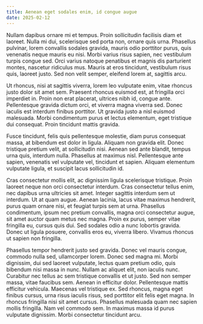 ```yaml
---
title: Aenean eget sodales enim, id congue augue
date: 2025-02-12
---
```


Nullam dapibus ornare mi et tempus. Proin sollicitudin facilisis diam et laoreet. Nulla mi dui, scelerisque sed porta non, ornare quis urna. Phasellus pulvinar, lorem convallis sodales gravida, mauris odio porttitor purus, quis venenatis neque mauris eu nisi. Morbi varius risus sapien, nec vestibulum turpis congue sed. Orci varius natoque penatibus et magnis dis parturient montes, nascetur ridiculus mus. Mauris at eros tincidunt, vestibulum risus quis, laoreet justo. Sed non velit semper, eleifend lorem at, sagittis arcu.

Ut rhoncus, nisi at sagittis viverra, lorem leo vulputate enim, vitae rhoncus justo dolor sit amet sem. Praesent rhoncus euismod est, at fringilla orci imperdiet in. Proin non erat placerat, ultrices nibh id, congue ante. Pellentesque gravida dictum orci, et viverra magna viverra sed. Donec iaculis est interdum finibus porttitor. Ut gravida justo a nisl euismod malesuada. Morbi condimentum purus et lectus elementum, eget tristique dui consequat. Proin tincidunt mattis gravida.

Fusce tincidunt, felis quis pellentesque molestie, diam purus consequat massa, at bibendum est dolor in ligula. Aliquam non gravida elit. Donec tristique pretium velit, at sollicitudin nisi. Aenean sed ante blandit, tempus urna quis, interdum nulla. Phasellus at maximus nisl. Pellentesque ante sapien, venenatis vel vulputate vel, tincidunt et sapien. Aliquam elementum vulputate ligula, et suscipit lacus sollicitudin id.

Cras consectetur mollis elit, ac dignissim ligula scelerisque tristique. Proin laoreet neque non orci consectetur interdum. Cras consectetur tellus enim, nec dapibus urna ultricies sit amet. Integer sagittis interdum sem ut interdum. Ut at quam augue. Aenean lacinia, lacus vitae maximus hendrerit, purus quam ornare nisi, et feugiat turpis sem at urna. Phasellus condimentum, ipsum nec pretium convallis, magna orci consectetur augue, sit amet auctor quam metus nec magna. Proin ex purus, semper vitae fringilla eu, cursus quis dui. Sed sodales odio a nunc lobortis gravida. Donec ut ligula posuere, convallis eros eu, viverra libero. Vivamus rhoncus ut sapien non fringilla.

Phasellus tempor hendrerit justo sed gravida. Donec vel mauris congue, commodo nulla sed, ullamcorper lorem. Donec sed magna mi. Morbi dignissim, dui sed laoreet vulputate, lectus quam pretium odio, quis bibendum nisi massa in nunc. Nullam ac aliquet elit, non iaculis nunc. Curabitur nec tellus ac sem tristique convallis et ut justo. Sed non semper massa, vitae faucibus sem. Aenean in efficitur dolor. Pellentesque mattis efficitur vehicula. Maecenas vel tristique ex. Sed rhoncus, magna eget finibus cursus, urna risus iaculis risus, sed porttitor elit felis eget magna. In rhoncus fringilla nisi sit amet cursus. Phasellus malesuada quam nec sapien mollis fringilla. Nam vel commodo sem. In maximus massa id purus vulputate dignissim. Morbi consectetur tincidunt arcu.
